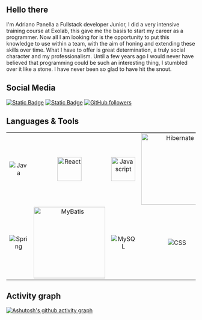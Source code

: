 ## Hello there
I'm Adriano Panella a Fullstack developer Junior, I did a very intensive training course at Exolab, this gave me the basis to start my career as a programmer. Now all I am looking for is the opportunity to put this knowledge to use within a team, with the aim of honing and extending these skills over time. What I have to offer is great determination, a truly social character and my professionalism. Until a few years ago I would never have believed that programming could be such an interesting thing, I stumbled over it like a stone. I have never been so glad to have hit the snout.
## Social Media
[![Static Badge](https://img.shields.io/badge/Adriano%20Panella%20-%20gray?logo=Linkedin&logoColor=white&labelColor=blue&link=https://www.linkedin.com/in/adriano-panella&color=gray)](https://www.linkedin.com/in/adriano-panella/)
[![Static Badge](https://img.shields.io/badge/My%20portfolio%20-%20gray?logo=html5&logoColor=white&labelColor=orange&color=gray&link=https%3A%2F%2Fadrianopanella.github.io%2F)](https://adrianopanella.github.io/)
[![GitHub followers](https://img.shields.io/github/followers/adrianopanella?logo=Github&label=follow&style=social)]()

## Languages & Tools
<table width="100" align='center' >
  <tr>
    <td align='center'  width="190">
        <img src="https://www.vectorlogo.zone/logos/java/java-icon.svg" title="Java"/>
      </td>
      <td align='center' width="190">
        <img src="https://www.vectorlogo.zone/logos/reactjs/reactjs-icon.svg" width="64" title="React"/>
      </td>
      <td align='center' width="190">
        <img src="https://cdn.jsdelivr.net/gh/devicons/devicon/icons/javascript/javascript-original.svg" width="64" title="Javascript"/>
      </td>
      <td align='center' width="190">
        <img src="https://www.vectorlogo.zone/logos/hibernate/hibernate-ar21.svg" width="190" title="Hibernate"/>
      </td>
      <td align='center'  width="190">
        <img src="https://www.vectorlogo.zone/logos/w3_html5/w3_html5-icon.svg" width="64" title="HTML"/>
      </td>
  </tr>
  
  <tr>
      <td align='center' width="190">
        <img src="https://www.vectorlogo.zone/logos/springio/springio-ar21.svg" title="Spring"/>
      </td>
      <td align='center' width="190">
        <img src="https://mybatis.org/images/mybatis-logo.png" width="190" title="MyBatis"/>
      </td>
      <td align='center' width="190">
        <img src="https://www.vectorlogo.zone/logos/mysql/mysql-ar21.svg" title="MySQL"/>
      </td>
      <td align='center' width="190">
        <img src="https://www.vectorlogo.zone/logos/w3_css/w3_css-icon.svg" title="CSS"/>
      </td>
    <td align='center' width="190">
        <img src="https://www.vectorlogo.zone/logos/git-scm/git-scm-icon.svg" title="GIT"/>
      </td>
  </tr>
</table>

## Activity graph
[![Ashutosh's github activity graph](https://github-readme-activity-graph.vercel.app/graph?username=AdrianoPanella&theme=github-compact)](https://github.com/ashutosh00710/github-readme-activity-graph)


<!--
## Projects

Qui potrete elencare i vostri progetti passati e in corso, dando visibilità e facile accesso al vostro codice.

### 🌎 Project  
Breve descrizione del progetto, della dimensione del team e delle funzionalità. Scrivilo come se stessi facendo un pitch per un business.

- FE Website & mobile app: Esempi di tech stack
- BE : Esempi di tech stack
- APIs : Esempi di tech stack
-->

<!--
*AdrianoPanella/adrianopanella* is a ✨ special ✨ repository because its README.md (this file) appears on your GitHub profile.

Here are some ideas to get you started:

- 🔭 I’m currently working on ...
- 🌱 I’m currently learning ...
- 👯 I’m looking to collaborate on ...
- 🤔 I’m looking for help with ...
- 💬 Ask me about ...
- 📫 How to reach me: ...
- 😄 Pronouns: ...
- ⚡ Fun fact: ...
-->
